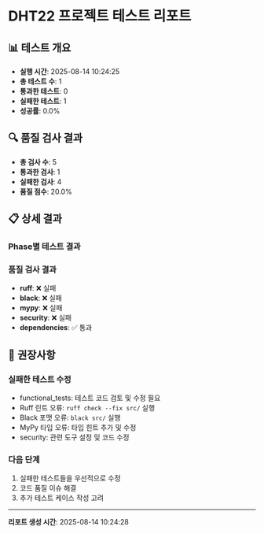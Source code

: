 # DHT22 프로젝트 테스트 리포트

## 📊 테스트 개요
- **실행 시간**: 2025-08-14 10:24:25
- **총 테스트 수**: 1
- **통과한 테스트**: 0
- **실패한 테스트**: 1
- **성공률**: 0.0%

## 🔍 품질 검사 결과
- **총 검사 수**: 5
- **통과한 검사**: 1
- **실패한 검사**: 4
- **품질 점수**: 20.0%

## 📋 상세 결과

### Phase별 테스트 결과

### 품질 검사 결과
- **ruff**: ❌ 실패
- **black**: ❌ 실패
- **mypy**: ❌ 실패
- **security**: ❌ 실패
- **dependencies**: ✅ 통과

## 🎯 권장사항

### 실패한 테스트 수정
- functional_tests: 테스트 코드 검토 및 수정 필요
- Ruff 린트 오류: `ruff check --fix src/` 실행
- Black 포맷 오류: `black src/` 실행
- MyPy 타입 오류: 타입 힌트 추가 및 수정
- security: 관련 도구 설정 및 코드 수정

### 다음 단계
1. 실패한 테스트들을 우선적으로 수정
2. 코드 품질 이슈 해결
3. 추가 테스트 케이스 작성 고려

---
**리포트 생성 시간**: 2025-08-14 10:24:28
